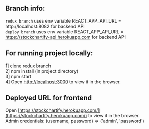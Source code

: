## Branch info:
`redux branch` uses env variable REACT_APP_API_URL = http://localhost:8082 for backend API \
`deploy branch` uses env variable REACT_APP_API_URL = https://stockchartify-api.herokuapp.com for backend API

## For running project locally:
1] clone redux branch \
2] npm install (in project directory) \
3] npm start \
4] Open [http://localhost:3000](http://localhost:3000) to view it in the browser.

## Deployed URL for frontend
Open [https://stockchartify.herokuapp.com/](https://stockchartify.herokuapp.com/) to view it in the browser.\
Admin credentials: (username, password) => ('admin', 'password')




